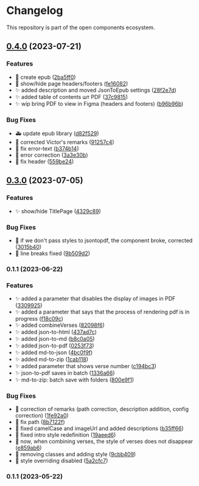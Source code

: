 # Changelog

This repository is part of the open components ecosystem.

## [0.4.0](https://github.com/texttree/obs-format-convert-rcl/compare/v0.3.0...v0.4.0) (2023-07-21)

### Features

- :construction: create epub ([2ba5ff0](https://github.com/texttree/obs-format-convert-rcl/commit/2ba5ff0a3d92ddd6ca451104a5e3f207cacd2733))
- :construction: show/hide page headers/footers ([fe16082](https://github.com/texttree/obs-format-convert-rcl/commit/fe160820e23814bc4063eb67a510d80901bac987))
- :sparkles: added description and moved JsonToEpub settings ([28f2e7d](https://github.com/texttree/obs-format-convert-rcl/commit/28f2e7d03745869f6296548fce77de39054caf64))
- :sparkles: added table of contents шт PDF ([37c9815](https://github.com/texttree/obs-format-convert-rcl/commit/37c9815b68efbd26b292893a96feebeb2373ef34))
- :sparkles: wip bring PDF to view in Figma (headers and footers) ([b96b96b](https://github.com/texttree/obs-format-convert-rcl/commit/b96b96b93a4dc3c3ea53725134060e3e09768721))

### Bug Fixes

- :ambulance: update epub library ([d82f529](https://github.com/texttree/obs-format-convert-rcl/commit/d82f5293ca5ebf2d2e78cc57a382579b5579efeb))
- :bug: corrected Victor's remarks ([91257c4](https://github.com/texttree/obs-format-convert-rcl/commit/91257c4e5154971a70dbcc444bf5aa5f767a33f4))
- :bug: fix error-text ([b374b14](https://github.com/texttree/obs-format-convert-rcl/commit/b374b14cd6efe47dd8859732b2aafb3deb0f6a84))
- :construction: error correction ([3a3e30b](https://github.com/texttree/obs-format-convert-rcl/commit/3a3e30b20d2139a60c78453a1a6f00c757016154))
- :construction: fix header ([559be24](https://github.com/texttree/obs-format-convert-rcl/commit/559be24e01bd9eee4431a10105f569d08e12fd16))

## [0.3.0](https://github.com/texttree/obs-format-convert-rcl/compare/v0.1.2...v0.3.0) (2023-07-05)

### Features

- :sparkles: show/hide TitlePage ([4329c89](https://github.com/texttree/obs-format-convert-rcl/commit/4329c892f8c9009e6dce105087ffe08c66240e02))

### Bug Fixes

- :bug: if we don't pass styles to jsontopdf, the component broke, corrected ([3015b40](https://github.com/texttree/obs-format-convert-rcl/commit/3015b404e91bf7e70a6abe93954e9160fbf001a9))
- :bug: line breaks fixed ([9b509d2](https://github.com/texttree/obs-format-convert-rcl/commit/9b509d20651c1cdf1408442bf01ee0c3678cfee7))

### 0.1.1 (2023-06-22)

### Features

- :sparkles: added a parameter that disables the display of images in PDF ([3309925](https://github.com/texttree/obs-format-convert-rcl/commit/3309925a6e4d66d22750d9ec5abba180f15070ca))
- :sparkles: added a parameter that says that the process of rendering pdf is in progress ([f18c09c](https://github.com/texttree/obs-format-convert-rcl/commit/f18c09c36aed5f54a5242fc697fa22eda586ae12))
- :sparkles: added combineVerses ([82098f6](https://github.com/texttree/obs-format-convert-rcl/commit/82098f6160227558420e1545c4bc03b9af98ab0c))
- :sparkles: added json-to-html ([437ad7c](https://github.com/texttree/obs-format-convert-rcl/commit/437ad7c069eb86273165bb912324abc0e0a159a0))
- :sparkles: added json-to-md ([b8c0a05](https://github.com/texttree/obs-format-convert-rcl/commit/b8c0a05b01b752c1551836e5088fa447ae926f86))
- :sparkles: added json-to-pdf ([0253f73](https://github.com/texttree/obs-format-convert-rcl/commit/0253f736f1893405284caf2161a497128b2938f4))
- :sparkles: added md-to-json ([4bc0f9f](https://github.com/texttree/obs-format-convert-rcl/commit/4bc0f9f0c95f6f34a9832bf64ea3a9a939690f2e))
- :sparkles: added md-to-zip ([1cab118](https://github.com/texttree/obs-format-convert-rcl/commit/1cab1181cc7c2595f5b0354082503677ab56f334))
- :sparkles: added parameter that shows verse number ([c194bc3](https://github.com/texttree/obs-format-convert-rcl/commit/c194bc3313e794fad3a9c879556d1088cc773f4a))
- :sparkles: json-to-pdf saves in batch ([1336a66](https://github.com/texttree/obs-format-convert-rcl/commit/1336a6652009c7c6a77103b6017743278f942962))
- :sparkles: md-to-zip: batch save with folders ([800e9f1](https://github.com/texttree/obs-format-convert-rcl/commit/800e9f18c5581103c0a3e0b68b411fbef1a866af))

### Bug Fixes

- :bug: correction of remarks (path correction, description addition, config correction) ([1fe92a0](https://github.com/texttree/obs-format-convert-rcl/commit/1fe92a0a08f3537697489a2b6ae34539d2a6b133))
- :bug: fix path ([8b7122f](https://github.com/texttree/obs-format-convert-rcl/commit/8b7122fb361be795c2c98fdd965d4a7dec2b2403))
- :bug: fixed camelCase and imageUrl and added descriptions ([b35ff66](https://github.com/texttree/obs-format-convert-rcl/commit/b35ff66e9ffc485a189e6a83879b4da71caed60f))
- :bug: fixed intro style redefinition ([19aeed6](https://github.com/texttree/obs-format-convert-rcl/commit/19aeed6a7cb13c5699d2a82234b2ae9bcee0ca69))
- :bug: now, when combining verses, the style of verses does not disappear ([e859ab6](https://github.com/texttree/obs-format-convert-rcl/commit/e859ab690d12a7fd60623de5edbaf8ebf22493e1))
- :bug: removing classes and adding style ([9cbb409](https://github.com/texttree/obs-format-convert-rcl/commit/9cbb409995d9d2bd4c1df36ed79d45f459af6a96))
- :bug: style overriding disabled ([5a2cfc7](https://github.com/texttree/obs-format-convert-rcl/commit/5a2cfc7312a6ef8a5e61a7b4d6b3277688a5828a))

### 0.1.1 (2023-05-22)
